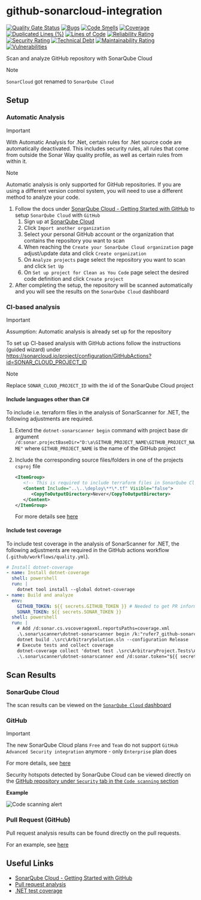 # github-sonarcloud-integration

[![Quality Gate Status](https://sonarcloud.io/api/project_badges/measure?project=rufer7_github-sonarcloud-integration&metric=alert_status)](https://sonarcloud.io/summary/overall?id=rufer7_github-sonarcloud-integration)
[![Bugs](https://sonarcloud.io/api/project_badges/measure?project=rufer7_github-sonarcloud-integration&metric=bugs)](https://sonarcloud.io/summary/overall?id=rufer7_github-sonarcloud-integration)
[![Code Smells](https://sonarcloud.io/api/project_badges/measure?project=rufer7_github-sonarcloud-integration&metric=code_smells)](https://sonarcloud.io/summary/overall?id=rufer7_github-sonarcloud-integration)
[![Coverage](https://sonarcloud.io/api/project_badges/measure?project=rufer7_github-sonarcloud-integration&metric=coverage)](https://sonarcloud.io/summary/overall?id=rufer7_github-sonarcloud-integration)
[![Duplicated Lines (%)](https://sonarcloud.io/api/project_badges/measure?project=rufer7_github-sonarcloud-integration&metric=duplicated_lines_density)](https://sonarcloud.io/summary/overall?id=rufer7_github-sonarcloud-integration)
[![Lines of Code](https://sonarcloud.io/api/project_badges/measure?project=rufer7_github-sonarcloud-integration&metric=ncloc)](https://sonarcloud.io/summary/overall?id=rufer7_github-sonarcloud-integration)
[![Reliability Rating](https://sonarcloud.io/api/project_badges/measure?project=rufer7_github-sonarcloud-integration&metric=reliability_rating)](https://sonarcloud.io/summary/overall?id=rufer7_github-sonarcloud-integration)
[![Security Rating](https://sonarcloud.io/api/project_badges/measure?project=rufer7_github-sonarcloud-integration&metric=security_rating)](https://sonarcloud.io/summary/overall?id=rufer7_github-sonarcloud-integration)
[![Technical Debt](https://sonarcloud.io/api/project_badges/measure?project=rufer7_github-sonarcloud-integration&metric=sqale_index)](https://sonarcloud.io/summary/overall?id=rufer7_github-sonarcloud-integration)
[![Maintainability Rating](https://sonarcloud.io/api/project_badges/measure?project=rufer7_github-sonarcloud-integration&metric=sqale_rating)](https://sonarcloud.io/summary/overall?id=rufer7_github-sonarcloud-integration)
[![Vulnerabilities](https://sonarcloud.io/api/project_badges/measure?project=rufer7_github-sonarcloud-integration&metric=vulnerabilities)](https://sonarcloud.io/summary/overall?id=rufer7_github-sonarcloud-integration)

Scan and analyze GitHub repository with SonarQube Cloud

> [!NOTE]
> `SonarCloud` got renamed to `SonarQube Cloud`

## Setup

### Automatic Analysis

> [!IMPORTANT]
> With Automatic Analysis for .Net, certain rules for .Net source code are automatically deactivated. This includes security rules, all rules that come from outside the Sonar Way quality profile, as well as certain rules from within it.

> [!NOTE]
> Automatic analysis is only supported for GitHub repositories. If you are using a different version control system, you will need to use a different method to analyze your code.

1. Follow the docs under [SonarQube Cloud - Getting Started with GitHub](https://docs.sonarsource.com/sonarqube-cloud/getting-started/github/) to setup `SonarQube Cloud` with `GitHub`
   1. Sign up at [SonarQube Cloud](https://www.sonarsource.com/products/sonarcloud/)
   1. Click `Import another organization`
   1. Select your personal GitHub account or the organization that contains the repository you want to scan
   1. When reaching the `Create your SonarQube Cloud organization` page adjust/update data and click `Create organization`
   1. On `Analyze projects` page select the repository you want to scan and click `Set Up`
   1. On `Set up project for Clean as You Code` page select the desired code definition and click `Create project`
1. After completing the setup, the repository will be scanned automatically and you will see the results on the `SonarQube Cloud` dashboard

### CI-based analysis

> [!IMPORTANT]
> Assumption: Automatic analysis is already set up for the repository

To set up CI-based analysis with GitHub actions follow the instructions (guided wizard) under https://sonarcloud.io/project/configuration/GitHubActions?id=SONAR_CLOUD_PROJECT_ID

> [!NOTE]  
> Replace `SONAR_CLOUD_PROJECT_ID` with the id of the SonarQube Cloud project

#### Include languages other than C#

To include i.e. terraform files in the analysis of SonarScanner for .NET, the following adjustments are required.

1. Extend the `dotnet-sonarscanner begin` command with project base dir argument `/d:sonar.projectBaseDir="D:\a\GITHUB_PROJECT_NAME\GITHUB_PROJECT_NAME"` where `GITHUB_PROJECT_NAME` is the name of the GitHub project
1. Include the corresponding source files/folders in one of the projects `csproj` file

   ```xml
   <ItemGroup>
      <!-- This is required to include terraform files in SonarQube Cloud analysis -->
      <Content Include="..\..\deploy\**\*.tf" Visible="false">
         <CopyToOutputDirectory>Never</CopyToOutputDirectory>
      </Content>
   </ItemGroup>
   ```

   For more details see [here](https://docs.sonarsource.com/sonarqube/9.8/analyzing-source-code/scanners/sonarscanner-for-dotnet/#advanced-topics)

#### Include test coverage

To include test coverage in the analysis of SonarScanner for .NET, the following adjustments are required in the GitHub actions workflow (`.github/workflows/quality.yml`).

```yaml
# Install dotnet-coverage
- name: Install dotnet-coverage
  shell: powershell
  run: |
    dotnet tool install --global dotnet-coverage
- name: Build and analyze
  env:
    GITHUB_TOKEN: ${{ secrets.GITHUB_TOKEN }} # Needed to get PR information, if any
    SONAR_TOKEN: ${{ secrets.SONAR_TOKEN }}
  shell: powershell
  run: |
    # Add /d:sonar.cs.vscoveragexml.reportsPaths=coverage.xml
    .\.sonar\scanner\dotnet-sonarscanner begin /k:"rufer7_github-sonarcloud-integration" /o:"rufer7" /d:sonar.token="${{ secrets.SONAR_TOKEN }}" /d:sonar.host.url="https://sonarcloud.io" /d:sonar.projectBaseDir="D:\a\github-sonarcloud-integration\github-sonarcloud-integration" /d:sonar.cs.vscoveragexml.reportsPaths=coverage.xml
    dotnet build .\src\ArbitrarySolution.sln --configuration Release
    # Execute tests and collect coverage
    dotnet-coverage collect 'dotnet test .\src\ArbitraryProject.Tests\ArbitraryProject.Tests.csproj' -f xml  -o 'coverage.xml'
    .\.sonar\scanner\dotnet-sonarscanner end /d:sonar.token="${{ secrets.SONAR_TOKEN }}"
```

## Scan Results

### SonarQube Cloud

The scan results can be viewed on the [`SonarQube Cloud` dashboard](https://sonarcloud.io/summary/overall?id=rufer7_github-sonarcloud-integration)

### GitHub

> [!IMPORTANT]
> The new SonarQube Cloud plans `Free` and `Team` do not support `GitHub Advanced Security integration` anymore - only `Enterprise` plan does
>
> For more details, see [here](https://www.sonarsource.com/plans-and-pricing/sonarcloud/)

Security hotspots detected by SonarQube Cloud can be viewed directly on the [GitHub repository under `Security` tab in the `Code scanning` section](https://github.com/rufer7/github-sonarcloud-integration/security/code-scanning)

**Example**

![Code scanning alert](./assets/code-scanning-alert.png)

### Pull Request (GitHub)

Pull request analysis results can be found directly on the pull requests.

For an example, see [here](https://github.com/rufer7/github-sonarcloud-integration/pull/5)

## Useful Links

- [SonarQube Cloud - Getting Started with GitHub](https://docs.sonarsource.com/sonarqube-cloud/getting-started/github/)
- [Pull request analysis](https://docs.sonarsource.com/sonarqube-cloud/improving/pull-request-analysis/#existing-pull-requests-on-first-automatic-analysis)
- [.NET test coverage](https://docs.sonarsource.com/sonarqube/9.8/analyzing-source-code/test-coverage/dotnet-test-coverage/)
